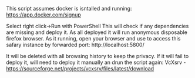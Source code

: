 This script assumes docker is isntalled and running: https://app.docker.com/signup

Select right click->Run with PowerShell
This will check if any dependencies are missing and deploy it.
As all deployed it will run anonymous disposable firefox browser.
As it running, open your browser and use to access this safary instance by forwarded port: http://localhost:5800/

It will be deleted with all browsing history to keep the privacy.
If it will fail to deploy it, will need to deploy it manually an drun the script again:
VcXsrv - https://sourceforge.net/projects/vcxsrv/files/latest/download
